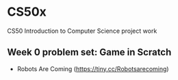 # CS50x
CS50 Introduction to Computer Science project work

## Week 0 problem set: Game in Scratch
- Robots Are Coming (https://tiny.cc/Robotsarecoming)
